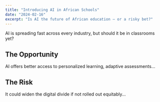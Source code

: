 ```yaml
---
title: "Introducing AI in African Schools"
date: "2024-02-16"
excerpt: "Is AI the future of African education — or a risky bet?"
---
```


AI is spreading fast across every industry, but should it be in classrooms yet?

## The Opportunity

AI offers better access to personalized learning, adaptive assessments...

## The Risk

It could widen the digital divide if not rolled out equitably...

